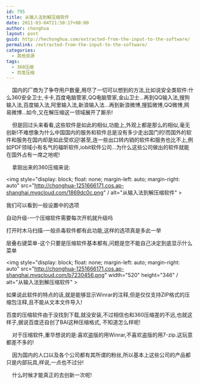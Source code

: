 ```yaml
---
id: 795
title: 从输入法到解压缩软件
date: 2011-03-04T21:50:17+08:00
author: chonghua
layout: post
guid: http://hechonghua.com/extracted-from-the-input-to-the-software/
permalink: /extracted-from-the-input-to-the-software/
categories:
  - 其他资源
tags:
  - 360压缩
  - 百度压缩
---
```

&#160;&#160;&#160; 国内的厂商为了争夺用户数量,用尽了一切可以想到的方法,比如说安全类软件:什么360安全卫士,卡卡,百度电脑管家,QQ电脑管家,金山卫士...再到QQ输入法,搜狗输入法,百度输入法,阿里输入法,新浪输入法...再到新浪微博,搜狐微博,QQ微博,网易微博...如今,又在解压缩这一领域展开了厮杀!

&#160;&#160;&#160; 但是回过头来看看,这些软件是如此的相似,功能上,外观上都是那么的相似,毫无创新!不难想象为什么中国国内的服务和软件总是没有多少走出国门的!而国外的软件和服务在国内却是如此受欢迎!甚至,连一些出口转内销的软件和服务也比不上,例如PDF领域小有名气的福昕软件,iobit软件公司...为什么这些公司做出的软件就能在国外占有一席之地呢!

<!--more-->

&#160;&#160;&#160; 拿刚出来的360压缩来说:

<img style="display: block; float: none; margin-left: auto; margin-right: auto" src="http://chonghua-1251666171.cos.ap-shanghai.myqcloud.com/1869dc0c.png" / alt="从输入法到解压缩软件" > 

我们可以看到一般设置中的选项

自动升级-一个压缩软件需要每次开机就升级吗

打开时木马扫描-一般杀毒软件都有此功能,这样的选项真是多此一举

层叠右键菜单-这个只要是压缩软件基本都有,问题是您不能自己决定到底显示什么菜单

<img style="display: block; float: none; margin-left: auto; margin-right: auto" src="http://chonghua-1251666171.cos.ap-shanghai.myqcloud.com/b7230456.png" width="520" height="346" / alt="从输入法到解压缩软件" > 

如果说此软件的特点的话,就是能够显示Winrar的注释,但是仅仅支持ZIP格式的压缩包注释,且不能从文本文件导入!

百度的压缩软件由于没找到下载,就没安装,不过相信也和360压缩差的不远,也就这样子,据说百度还自创了BAI这种压缩格式, 不知道怎么样呢!

&#160;&#160;&#160; 对于压缩软件,重华想说的是:喜欢盗版的用Winrar,不喜欢盗版的用7-zip.这玩意都差不多的!

&#160;&#160;&#160; 因为国内的人口以及各个公司都有其所谓的粉丝,所以基本上这些公司的产品都只是内部玩具,样说,一点也不过分!

&#160;&#160;&#160; 什么时候才能真正的去创新一次呢!